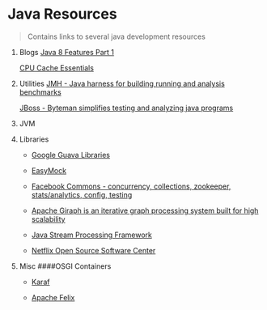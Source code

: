 Java Resources
===============
> Contains links to several java development resources


1. Blogs
   [Java 8 Features Part 1](http://blog.credera.com/technology-insights/java/java-8-part-1-lamdas-streams-functional-interfaces/)


   [CPU Cache Essentials](http://meta-x86.blogspot.com/)
   

2. Utilities
   [JMH - Java harness for building,running and analysis benchmarks](http://openjdk.java.net/projects/code-tools/jmh/)

   [JBoss - Byteman simplifies testing and analyzing java programs](http://byteman.jboss.org/) 
   

3. JVM

4. Libraries
   
   - [Google Guava Libraries](https://code.google.com/p/guava-libraries/)


   - [EasyMock](http://easymock.org/user-guide.html)
   

   - [Facebook Commons - concurrency, collections, zookeeper, stats/analytics, config, testing](http://easymock.org/user-guide.html)
   
   - [Apache Giraph is an iterative graph processing system built for high scalability](http://giraph.apache.org/)
   
   
   - [Java Stream Processing Framework](http://www.jwall.org/streams/)
   

   - [Netflix Open Source Software Center](http://netflix.github.io/#repo)
   


5. Misc
    ####OSGI Containers  
    - [Karaf](http://karaf.apache.org/)

    - [Apache Felix](http://felix.apache.org/)
    
  
